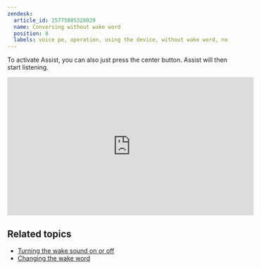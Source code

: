 ```yaml
---
zendesk:
  article_id: 25775805328029
  name: Conversing without wake word
  position: 8
  labels: voice pe, operation, using the device, without wake word, no wake word
---
```


To activate Assist, you can also just press the center button. Assist will then start listening.

  <div class='videoWrapper'>
    <iframe width="560" height="315" src="https://www.youtube.com/embed/e1f-lBJRgyo" videotitle="Stopping the timer on Home Assistant Voice Preview Edition" frameborder="0" allow="accelerometer; autoplay; encrypted-media; gyroscope; picture-in-picture" controls>
    </iframe>
  </div>

## Related topics

- [Turning the wake sound on or off](/hc/en-us/articles/25774481113629-Turning-the-wake-sound-on-or-off)
- [Changing the wake word](/hc/en-us/articles/25775743017629-Changing-the-wake-word)